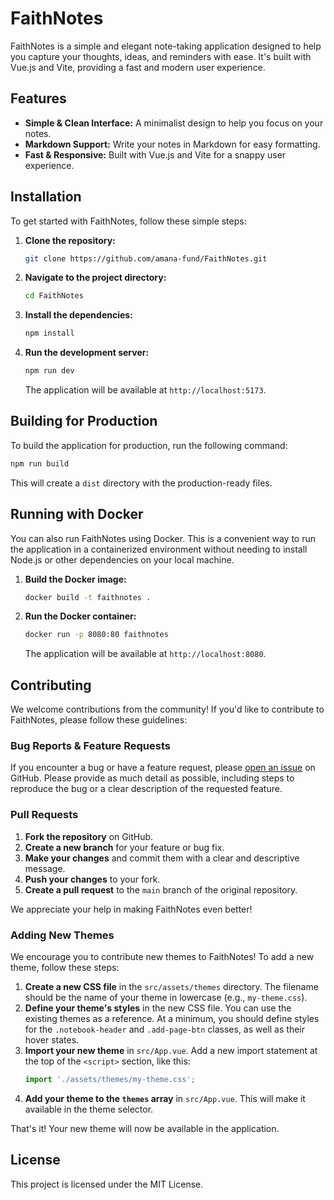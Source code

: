 # FaithNotes

FaithNotes is a simple and elegant note-taking application designed to help you capture your thoughts, ideas, and reminders with ease. It's built with Vue.js and Vite, providing a fast and modern user experience.

## Features

*   **Simple & Clean Interface:** A minimalist design to help you focus on your notes.
*   **Markdown Support:** Write your notes in Markdown for easy formatting.
*   **Fast & Responsive:** Built with Vue.js and Vite for a snappy user experience.

## Installation

To get started with FaithNotes, follow these simple steps:

1.  **Clone the repository:**
    ```bash
    git clone https://github.com/amana-fund/FaithNotes.git
    ```
2.  **Navigate to the project directory:**
    ```bash
    cd FaithNotes
    ```
3.  **Install the dependencies:**
    ```bash
    npm install
    ```
4.  **Run the development server:**
    ```bash
    npm run dev
    ```
    The application will be available at `http://localhost:5173`.

## Building for Production

To build the application for production, run the following command:

```bash
npm run build
```

This will create a `dist` directory with the production-ready files.

## Running with Docker

You can also run FaithNotes using Docker. This is a convenient way to run the application in a containerized environment without needing to install Node.js or other dependencies on your local machine.

1.  **Build the Docker image:**
    ```bash
    docker build -t faithnotes .
    ```
2.  **Run the Docker container:**
    ```bash
    docker run -p 8080:80 faithnotes
    ```
    The application will be available at `http://localhost:8080`.

## Contributing

We welcome contributions from the community! If you'd like to contribute to FaithNotes, please follow these guidelines:

### Bug Reports & Feature Requests

If you encounter a bug or have a feature request, please [open an issue](https://github.com/amana-fund/FaithNotes/issues) on GitHub. Please provide as much detail as possible, including steps to reproduce the bug or a clear description of the requested feature.

### Pull Requests

1.  **Fork the repository** on GitHub.
2.  **Create a new branch** for your feature or bug fix.
3.  **Make your changes** and commit them with a clear and descriptive message.
4.  **Push your changes** to your fork.
5.  **Create a pull request** to the `main` branch of the original repository.

We appreciate your help in making FaithNotes even better!

### Adding New Themes

We encourage you to contribute new themes to FaithNotes! To add a new theme, follow these steps:

1.  **Create a new CSS file** in the `src/assets/themes` directory. The filename should be the name of your theme in lowercase (e.g., `my-theme.css`).
2.  **Define your theme's styles** in the new CSS file. You can use the existing themes as a reference. At a minimum, you should define styles for the `.notebook-header` and `.add-page-btn` classes, as well as their hover states.
3.  **Import your new theme** in `src/App.vue`. Add a new import statement at the top of the `<script>` section, like this:
    ```javascript
    import './assets/themes/my-theme.css';
    ```
4.  **Add your theme to the `themes` array** in `src/App.vue`. This will make it available in the theme selector.

That's it! Your new theme will now be available in the application.

## License

This project is licensed under the MIT License.
